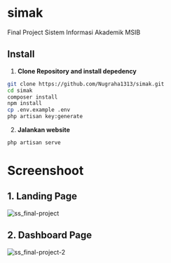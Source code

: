 # simak
Final Project Sistem Informasi Akademik MSIB


## Install

1. **Clone Repository and install depedency**

```bash
git clone https://github.com/Nugraha1313/simak.git
cd simak
composer install
npm install
cp .env.example .env
php artisan key:generate
```

2. **Jalankan website**

```bash
php artisan serve
```

# Screenshoot
## 1. Landing Page
![ss_final-project](https://user-images.githubusercontent.com/68648190/204215823-0fe78f23-b7c0-4219-b4d2-2f3c701b3a84.PNG)

## 2. Dashboard Page
![ss_final-project-2](https://user-images.githubusercontent.com/68648190/204223970-15b60a22-1b14-493b-9278-2ebcc621d462.PNG)
